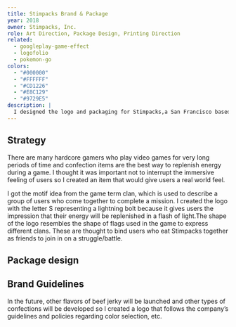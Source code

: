 ```yaml
---
title: Stimpacks Brand & Package
year: 2018
owner: Stimpacks, Inc.
role: Art Direction, Package Design, Printing Direction
related:
  - googleplay-game-effect
  - logofolio
  - pokemon-go
colors:
  - "#000000"
  - "#FFFFFF"
  - "#CD1226"
  - "#E8C129"
  - "#9729E5"
description: |
  I designed the logo and packaging for Stimpacks,a San Francisco based snack company. The company targeted hardcore gamers with recovery items called Stimpack for games like FPS, etc. Although most of the visuals were of syringes and other medical supplies, I was very careful not make it too serious because I was aware that the company was a snack brand. I was told that they planned to develop other confections in the future so I designed the first product, beef jerky, with an idea/concept that would be consistent even if the product line expanded in the future.
---
```


## Strategy

There are many hardcore gamers who play video games for very long periods of time and confection items are the best way to replenish energy during a game. I thought it was important not to interrupt the immersive feeling of users so I created an item that would give users a real world feel.

I got the motif idea from the game term clan, which is used to describe a group of users who come together to complete a mission. I created the logo with the letter S representing a lightning bolt because it gives users the impression that their energy will be replenished in a flash of light.The shape of the logo resembles the shape of flags used in the game to express different clans. These are thought to bind users who eat Stimpacks together as friends to join in on a struggle/battle.

<work-media name="concept2.jpg" alt="Concept" />
<work-media name="logo.jpg" alt="Logo design" />

<work-media name="badge.jpg" alt="Pin Badge" caption="Even when the logo that only displayed the lightning bolt for social media profiles and the small sized icons for other media were provided, they were still highly visible and gave memorable impressions." />

## Package design

<work-media name="package01.jpg" alt="Package design for Original Beef Jerky" />
<work-media name="package02.jpg" alt="Package design for Peppered Beef Jerky" />
<work-media name="package03.jpg" alt="Package design for Teriyaki Beef Jerky" />
<work-media name="package04.jpg" alt="Package design for Potato Chips" />
<work-media name="package05.jpg" alt="Package design for Marshmallows" />

## Brand Guidelines

In the future, other flavors of beef jerky will be launched and other types of confections will be developed so I created a logo that follows the company’s guidelines and policies regarding color selection, etc.

<work-media name="brandbook.jpg" alt="Brand book" />
<work-media name="brandbook2.jpg" alt="Brand guidelines" />
